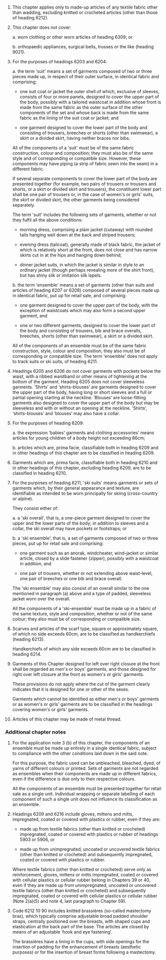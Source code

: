 1. This chapter applies only to made-up articles of any textile fabric other than wadding, excluding knitted or crocheted articles (other than those of heading 6212).

2. This chapter does not cover:

    a. worn clothing or other worn articles of heading 6309; or
    
    b. orthopaedic appliances, surgical belts, trusses or the like (heading 9021).

3. For the purposes of headings 6203 and 6204:

    a. the term 'suit' means a set of garments composed of two or three pieces made up, in respect of their outer surface, in identical fabric and comprising:
    
    - one suit coat or jacket the outer shell of which, exclusive of sleeves, consists of four or more panels, designed to cover the upper part of the body, possibly with a tailored waistcoat in addition whose front is made from the same fabric as the outer surface of the other components of the set and whose back is made from the same fabric as the lining of the suit coat or jacket; and
    
    - one garment designed to cover the lower part of the body and consisting of trousers, breeches or shorts (other than swimwear), a skirt or a divided skirt, having neither braces nor bibs.
    
    All of the components of a 'suit' must be of the same fabric construction, colour and composition; they must also be of the same style and of corresponding or compatible size. However, these components may have piping (a strip of fabric sewn into the seam) in a different fabric.
    
    If several separate components to cover the lower part of the body are presented together (for example, two pairs of trousers or trousers and shorts, or a skirt or divided skirt and trousers), the constituent lower part shall be one pair of trousers or, in the case of women's or girls' suits, the skirt or divided skirt, the other garments being considered separately.
    
    The term 'suit' includes the following sets of garments, whether or not they fulfil all the above conditions:
    - morning dress, comprising a plain jacket (cutaway) with rounded tails hanging well down at the back and striped trousers;
    
    - evening dress (tailcoat), generally made of black fabric, the jacket of which is relatively short at the front, does not close and has narrow skirts cut in at the hips and hanging down behind;
    
    - dinner jacket suits, in which the jacket is similar in style to an ordinary jacket (though perhaps revealing more of the shirt front), but has shiny silk or imitation silk lapels.
    
    b. the term 'ensemble' means a set of garments (other than suits and articles of heading 6207 or 6208) composed of several pieces made up in identical fabric, put up for retail sale, and comprising:
    
    - one garment designed to cover the upper part of the body, with the exception of waistcoats which may also form a second upper garment, and
    
    - one or two different garments, designed to cover the lower part of the body and consisting of trousers, bib and brace overalls, breeches, shorts (other than swimwear), a skirt or a divided skirt.
    
    All of the components of an ensemble must be of the same fabric construction, style, colour and composition; they also must be of corresponding or compatible size. The term 'ensemble' does not apply to track suits or ski suits, of heading 6211.

4. Headings 6205 and 6206 do not cover garments with pockets below the waist, with a ribbed waistband or other means of tightening at the bottom of the garment. Heading 6205 does not cover sleeveless garments. ‘Shirts’ and ‘shirts-blouses’ are garments designed to cover the upper part of the body, having long or short sleeves and a full or partial opening starting at the neckline. ‘Blouses’ are loose-fitting garments also designed to cover the upper part of the body but may be sleeveless and with or without an opening at the neckline. ‘Shirts’, ‘shirts-blouses’ and ‘blouses’ may also have a collar.

5. For the purposes of heading 6209:

    a. the expression 'babies' garments and clothing accessories' means articles for young children of a body height not exceeding 86cm;
    
    b. articles which are, prima facie, classifiable both in heading 6209 and in other headings of this chapter are to be classified in heading 6209.

6. Garments which are, prima facie, classifiable both in heading 6210 and in other headings of this chapter, excluding heading 6209, are to be classified in heading 6210.

7. For the purposes of heading 6211, 'ski suits' means garments or sets of garments which, by their general appearance and texture, are identifiable as intended to be worn principally for skiing (cross-country or alpine). 

    They consist either of:
    
    a. a 'ski overall', that is, a one-piece garment designed to cover the upper and the lower parts of the body; in addition to sleeves and a collar, the ski overall may have pockets or footstraps; or
    
    b. a 'ski ensemble', that is, a set of garments composed of two or three pieces, put up for retail sale and comprising:
    
    - one garment such as an anorak, windcheater, wind-jacket or similar article, closed by a slide fastener (zipper), possibly with a waistcoat in addition, and
    
    - one pair of trousers, whether or not extending above waist-level, one pair of breeches or one bib and brace overall.
    
    The 'ski ensemble' may also consist of an overall similar to the one mentioned in paragraph (a) above and a type of padded, sleeveless jacket worn over the overall.
    
    All the components of a 'ski-ensemble' must be made up in a fabric of the same texture, style and composition, whether or not of the same colour; they also must be of corresponding or compatible size.

8. Scarves and articles of the scarf type, square or approximately square, of which no side exceeds 60cm, are to be classified as handkerchiefs (heading 6213). 

    Handkerchiefs of which any side exceeds 60cm are to be classified in heading 6214.

9. Garments of this Chapter designed for left over right closure at the front shall be regarded as men's or boys' garments, and those designed for right over left closure at the front as women's or girls' garments.

    These provisions do not apply where the cut of the garment clearly indicates that it is designed for one or other of the sexes.
    
    Garments which cannot be identified as either men's or boys' garments or as women's or girls' garments are to be classified in the headings covering women's or girls' garments.

10. Articles of this chapter may be made of metal thread.

### Additional chapter notes

1. For the application note 3 (b) of this chapter, the components of an ensemble must be made up entirely in a single identical fabric, subject to compliance with the other conditions laid down in the said note.

    For this purpose, the fabric used can be unbleached, bleached, dyed, of yarns of different colours or printed. Sets of garments are not regarded as ensembles when their components are made up in different fabrics, even if the difference is due only to their respective colours.
    
    All the components of an ensemble must be presented together for retail sale as a single unit. Individual wrapping or separate labelling of each component of such a single unit does not influence its classification
as an ensemble.

2. Headings 6209 and 6216 include gloves, mittens and mitts, impregnated, coated or covered with plastics or rubber, even if they are:

    - made up from textile fabrics (other than knitted or crocheted) impregnated, coated or covered with plastics or rubber of headings 5903 or 5906, or
    
    - made up from unimpregnated, uncoated or uncovered textile fabrics (other than knitted or crocheted) and subsequently impregnated, coated or covered with plastics or rubber.
    
    Where textile fabrics (other than knitted or crocheted) serve only as reinforcement, gloves, mittens or mitts impregnated, coated or covered with cellular plastics or cellular rubber belong in Chapters 39 or 40, even if they are made up from unimpregnated, uncoated or uncovered textile fabrics (other than knitted or crocheted) and subsequently impregnated, coated or covered with cellular plastics or cellular rubber (Note 2(a)(5) and note 4, last paragraph to Chapter 59).

3. Code 6212 10 90 includes knitted brassières (so-called mastectomy bras), which typically comprise adjustable broad padded shoulder straps, centrally positioned over the breasts, with shaped cups and elastication at the back part of the base. The articles are closed by means of an adjustable ‘hook and eye fastening’.

    The brassières have a lining in the cups, with side openings for the insertion of padding for the enhancement of breasts (aesthetic purposes) or for the insertion of breast forms following a mastectomy. 
